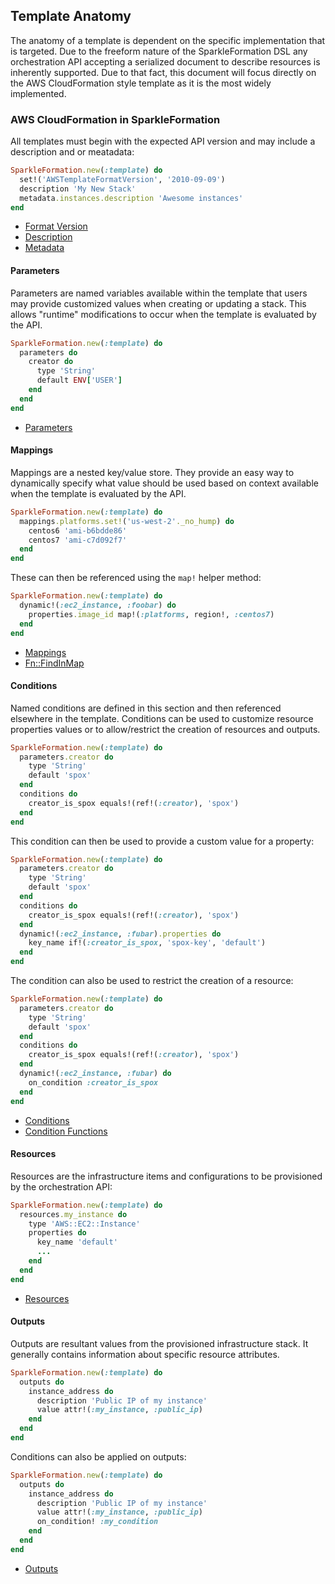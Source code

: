 ## Template Anatomy

The anatomy of a template is dependent on the specific implementation that is
targeted. Due to the freeform nature of the SparkleFormation DSL any orchestration
API accepting a serialized document to describe resources is inherently supported.
Due to that fact, this document will focus directly on the AWS CloudFormation
style template as it is the most widely implemented.

### AWS CloudFormation in SparkleFormation

All templates must begin with the expected API version and may include a description
and or meatadata:

```ruby
SparkleFormation.new(:template) do
  set!('AWSTemplateFormatVersion', '2010-09-09')
  description 'My New Stack'
  metadata.instances.description 'Awesome instances'
end
```

* [Format Version](https://docs.aws.amazon.com/AWSCloudFormation/latest/UserGuide/format-version-structure.html)
* [Description](https://docs.aws.amazon.com/AWSCloudFormation/latest/UserGuide/template-description-structure.html)
* [Metadata](https://docs.aws.amazon.com/AWSCloudFormation/latest/UserGuide/metadata-section-structure.html)

#### Parameters

Parameters are named variables available within the template that users may
provide customized values when creating or updating a stack. This allows
"runtime" modifications to occur when the template is evaluated by the API.

```ruby
SparkleFormation.new(:template) do
  parameters do
    creator do
      type 'String'
      default ENV['USER']
    end
  end
end
```

* [Parameters](https://docs.aws.amazon.com/AWSCloudFormation/latest/UserGuide/parameters-section-structure.html)

#### Mappings

Mappings are a nested key/value store. They provide an easy way to dynamically
specify what value should be used based on context available when the template
is evaluated by the API.

```ruby
SparkleFormation.new(:template) do
  mappings.platforms.set!('us-west-2'._no_hump) do
    centos6 'ami-b6bdde86'
    centos7 'ami-c7d092f7'
  end
end
```

These can then be referenced using the `map!` helper method:

```ruby
SparkleFormation.new(:template) do
  dynamic!(:ec2_instance, :foobar) do
    properties.image_id map!(:platforms, region!, :centos7)
  end
end
```

* [Mappings](https://docs.aws.amazon.com/AWSCloudFormation/latest/UserGuide/mappings-section-structure.html)
* [Fn::FindInMap](https://docs.aws.amazon.com/AWSCloudFormation/latest/UserGuide/intrinsic-function-reference-findinmap.html)

#### Conditions

Named conditions are defined in this section and then referenced
elsewhere in the template. Conditions can be used to customize resource
properties values or to allow/restrict the creation of resources and
outputs.


```ruby
SparkleFormation.new(:template) do
  parameters.creator do
    type 'String'
    default 'spox'
  end
  conditions do
    creator_is_spox equals!(ref!(:creator), 'spox')
  end
end
```

This condition can then be used to provide a custom value for a property:

```ruby
SparkleFormation.new(:template) do
  parameters.creator do
    type 'String'
    default 'spox'
  end
  conditions do
    creator_is_spox equals!(ref!(:creator), 'spox')
  end
  dynamic!(:ec2_instance, :fubar).properties do
    key_name if!(:creator_is_spox, 'spox-key', 'default')
  end
end
```

The condition can also be used to restrict the creation of a resource:

```ruby
SparkleFormation.new(:template) do
  parameters.creator do
    type 'String'
    default 'spox'
  end
  conditions do
    creator_is_spox equals!(ref!(:creator), 'spox')
  end
  dynamic!(:ec2_instance, :fubar) do
    on_condition :creator_is_spox
  end
end
```

* [Conditions](https://docs.aws.amazon.com/AWSCloudFormation/latest/UserGuide/conditions-section-structure.html)
* [Condition Functions](https://docs.aws.amazon.com/AWSCloudFormation/latest/UserGuide/intrinsic-function-reference-conditions.html)

#### Resources

Resources are the infrastructure items and configurations to be
provisioned by the orchestration API:

```ruby
SparkleFormation.new(:template) do
  resources.my_instance do
    type 'AWS::EC2::Instance'
    properties do
      key_name 'default'
      ...
    end
  end
end
```

* [Resources](https://docs.aws.amazon.com/AWSCloudFormation/latest/UserGuide/resources-section-structure.html)

#### Outputs

Outputs are resultant values from the provisioned infrastructure stack.
It generally contains information about specific resource attributes.

```ruby
SparkleFormation.new(:template) do
  outputs do
    instance_address do
      description 'Public IP of my instance'
      value attr!(:my_instance, :public_ip)
    end
  end
end
```

Conditions can also be applied on outputs:

```ruby
SparkleFormation.new(:template) do
  outputs do
    instance_address do
      description 'Public IP of my instance'
      value attr!(:my_instance, :public_ip)
      on_condition! :my_condition
    end
  end
end
```

* [Outputs](https://docs.aws.amazon.com/AWSCloudFormation/latest/UserGuide/resources-section-structure.html)
